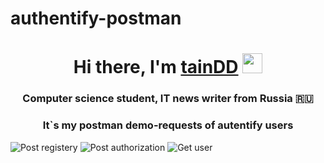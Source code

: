 # authentify-postman
<h1 align="center">Hi there, I'm <a href="#" target="_blank">tainDD</a> 
<img src="https://github.com/blackcater/blackcater/raw/main/images/Hi.gif" height="32"/></h1>
<h3 align="center">Computer science student, IT news writer from Russia 🇷🇺</h3>
<h3 align="center">It`s my postman demo-requests of autentify users</h3>

![Post registery](https://user-images.githubusercontent.com/62297326/177305819-968bfebb-c13f-404b-ba15-730c6bae720a.png)
![Post authorization](https://user-images.githubusercontent.com/62297326/177305827-2c670b30-81fb-4d67-af4d-999ec5314d13.png)
![Get user](https://user-images.githubusercontent.com/62297326/177305830-b33c3726-235e-4baf-828c-c206cf887198.png)
